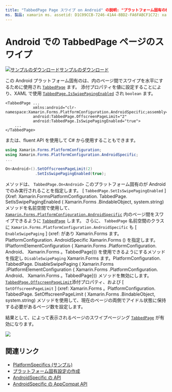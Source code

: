 ```yaml
---
title: "TabbedPage Page スワイプ on Android" の説明: "プラットフォーム固有の機能を使用すると、カスタムレンダラーや特殊効果を実装することなく、特定のプラットフォームでのみ使用できる機能を使用できます。 この記事では、TabbedPage 内のページ間のスワイプジェスチャを使用してスワイプできる Android プラットフォーム固有のを使用する方法について説明します。
ms. 製品: xamarin ms. assetid: D1C09CCB-7246-41A4-8BD2-FA6FABCF1C72: xamarin-forms author: davidbritch ms. author: dabritch ms. date: 07/10/2018 no loc: [ Xamarin.Forms , Xamarin.Essentials ]
---
```


# <a name="tabbedpage-page-swiping-on-android"></a>Android での TabbedPage ページのスワイプ

[![サンプルのダウンロード](~/media/shared/download.png)サンプルのダウンロード](https://docs.microsoft.com/samples/xamarin/xamarin-forms-samples/userinterface-platformspecifics)

この Android プラットフォーム固有のは、内のページ間でスワイプを水平にするために使用され [`TabbedPage`](xref:Xamarin.Forms.TabbedPage) ます。 添付プロパティを値に設定することにより、XAML で使用 [`TabbedPage.IsSwipePagingEnabled`](xref:Xamarin.Forms.PlatformConfiguration.AndroidSpecific.TabbedPage.IsSwipePagingEnabledProperty) され `boolean` ます。

```xaml
<TabbedPage ...
            xmlns:android="clr-namespace:Xamarin.Forms.PlatformConfiguration.AndroidSpecific;assembly=Xamarin.Forms.Core"
            android:TabbedPage.OffscreenPageLimit="2"
            android:TabbedPage.IsSwipePagingEnabled="true">
    ...
</TabbedPage>
```

または、fluent API を使用して C# から使用することもできます。

```csharp
using Xamarin.Forms.PlatformConfiguration;
using Xamarin.Forms.PlatformConfiguration.AndroidSpecific;
...

On<Android>().SetOffscreenPageLimit(2)
             .SetIsSwipePagingEnabled(true);
```

メソッドは、 `TabbedPage.On<Android>` このプラットフォーム固有のが Android でのみ実行されることを指定します。 [ `TabbedPage.SetIsSwipePagingEnabled` ] (Xref: Xamarin.FormsPlatformConfiguration. TabbedPage. SetIsSwipePagingEnabled ( Xamarin.Forms .BindableObject, system.string) メソッドを名前空間で使用して、 [`Xamarin.Forms.PlatformConfiguration.AndroidSpecific`](xref:Xamarin.Forms.PlatformConfiguration.AndroidSpecific) 内のページ間をスワイプできるように [`TabbedPage`](xref:Xamarin.Forms.TabbedPage) します。 さらに、 `TabbedPage` 名前空間のクラスに `Xamarin.Forms.PlatformConfiguration.AndroidSpecific` も [ `EnableSwipePaging` ] (xref: があり Xamarin.Forms ます。PlatformConfiguration. AndroidSpecific Xamarin.Forms () を指定します。IPlatformElementConfiguration { Xamarin.Forms .PlatformConfiguration. Android、 Xamarin.Forms 。TabbedPage})) を使用できるようにするメソッドを指定し `DisableSwipePaging` Xamarin.Forms ます。PlatformConfiguration. TabbedPage. DisableSwipePaging ( Xamarin.Forms .IPlatformElementConfiguration { Xamarin.Forms .PlatformConfiguration. Android、 Xamarin.Forms 。TabbedPage})) メソッドを無効にします。 [`TabbedPage.OffscreenPageLimit`](xref:Xamarin.Forms.PlatformConfiguration.AndroidSpecific.TabbedPage.OffscreenPageLimitProperty)添付プロパティ、および [ `SetOffscreenPageLimit` ] (xref: Xamarin.Forms 。PlatformConfiguration. TabbedPage. SetOffscreenPageLimit ( Xamarin.Forms .BindableObject, system.string) メソッドを使用して、現在のページの両側でアイドル状態に保持する必要があるページ数を設定します。

結果として、によって表示されるページのスワイプページング [`TabbedPage`](xref:Xamarin.Forms.TabbedPage) が有効になります。

![](tabbedpage-page-swiping-images/tabbedpage-swipe.png)

## <a name="related-links"></a>関連リンク

- [PlatformSpecifics (サンプル)](https://docs.microsoft.com/samples/xamarin/xamarin-forms-samples/userinterface-platformspecifics)
- [プラットフォーム固有設定の作成](~/xamarin-forms/platform/platform-specifics/index.md#creating-platform-specifics)
- [AndroidSpecific の API](xref:Xamarin.Forms.PlatformConfiguration.AndroidSpecific)
- [AndroidSpecific の AppCompat API](xref:Xamarin.Forms.PlatformConfiguration.AndroidSpecific.AppCompat)

